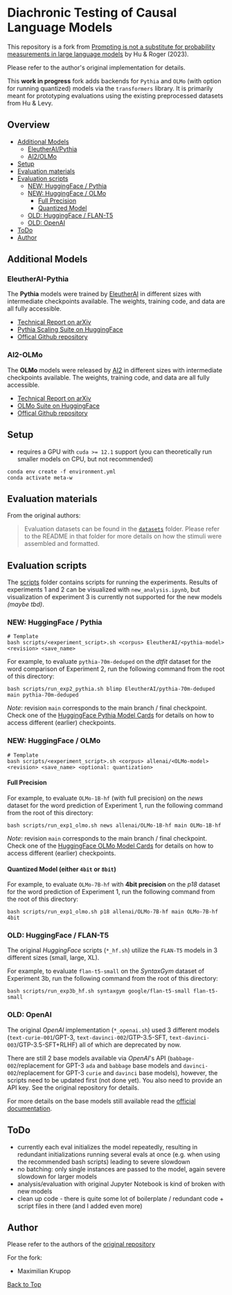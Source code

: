# Diachronic Testing of Causal Language Models

This repository is a fork from [Prompting is not a substitute for probability measurements in large language models](https://github.com/jennhu/metalinguistic-prompting) by Hu & Roger (2023).

Please refer to the author's original implementation for details.

This **work in progress** fork adds backends for `Pythia` and `OLMo` (with option for running quantized) models via the `transformers` library. It is primarily meant for prototyping evaluations using the existing preprocessed datasets from Hu & Levy.

## Overview

- [Additional Models](#additional-models)
  - [EleutherAI/Pythia](#eleutherai-pythia)
  - [AI2/OLMo](#ai2-olmo)
- [Setup](#setup)
- [Evaluation materials](#evaluation-materials)
- [Evaluation scripts](#evaluation-scripts)
  - [NEW: HuggingFace / Pythia](#new-huggingface--pythia)
  - [NEW: HuggingFace / OLMo](#new-huggingface--olmo)
    - [Full Precision](#full-precision)
    - [Quantized Model](#quantized-model-either-4bit-or-8bit)
  - [OLD: HuggingFace / FLAN-T5](#old-huggingface--flan-t5)
  - [OLD: OpenAI](#old-openai)
- [ToDo](#todo)
- [Author](#author)

## Additional Models

### EleutherAI-Pythia

The **Pythia** models were trained by [EleutherAI](https://www.eleuther.ai/) in different sizes with intermediate checkpoints available. The weights, training code, and data are all fully accessible.

- [Technical Report on arXiv](https://arxiv.org/abs/2304.01373)
- [Pythia Scaling Suite on HuggingFace](https://huggingface.co/collections/EleutherAI/pythia-scaling-suite-64fb5dfa8c21ebb3db7ad2e1)
- [Offical Github repository](https://github.com/EleutherAI/pythia)

### AI2-OLMo

The **OLMo** models were released by [AI2](https://allenai.org/) in different sizes with intermediate checkpoints available. The weights, training code, and data are all fully accessible.

- [Technical Report on arXiv](https://arxiv.org/abs/2402.00838)
- [OLMo Suite on HuggingFace](https://huggingface.co/collections/allenai/olmo-suite-65aeaae8fe5b6b2122b46778)
- [Offical Github repository](https://github.com/allenai/OLMo)

## Setup

- requires a GPU with `cuda >= 12.1` support (you can theoretically run smaller models on CPU, but not recommended)

```shell
conda env create -f environment.yml
conda activate meta-w
```

## Evaluation materials

From the original authors:
>Evaluation datasets can be found in the [`datasets`](datasets) folder.
>Please refer to the README in that folder for more details on how the stimuli were assembled and formatted.

## Evaluation scripts

The [scripts](scripts) folder contains scripts for running the experiments. Results of experiments 1 and 2 can be visualized with `new_analysis.ipynb`, but visualization of experiment 3 is currently not supported for the new models *(maybe tbd)*.

### NEW: HuggingFace / Pythia

```shell
# Template 
bash scripts/<experiment_script>.sh <corpus> EleutherAI/<pythia-model> <revision> <save_name>
```

For example, to evaluate `pythia-70m-deduped` on the *dtfit* dataset for the word comparison of Experiment 2, run the following command from the root of this directory:

```shell
bash scripts/run_exp2_pythia.sh blimp EleutherAI/pythia-70m-deduped main pythia-70m-deduped
```

*Note*: revision `main` corresponds to the main branch / final checkpoint. Check one of the [HuggingFace Pythia Model Cards](https://huggingface.co/EleutherAI/pythia-70m-deduped) for details on how to access different (earlier) checkpoints.

### NEW: HuggingFace / OLMo

```shell
# Template
bash scripts/<experiment_script>.sh <corpus> allenai/<OLMo-model> <revision> <save_name> <optional: quantization>
```

#### Full Precision

For example, to evaluate `OLMo-1B-hf` (with full precision) on the *news* dataset for the word prediction of Experiment 1, run the following command from the root of this directory:

```shell
bash scripts/run_exp1_olmo.sh news allenai/OLMo-1B-hf main OLMo-1B-hf
```

*Note*: revision `main` corresponds to the main branch / final checkpoint. Check one of the [HuggingFace OLMo Model Cards](https://huggingface.co/allenai/OLMo-1.7-7B-hf) for details on how to access different (earlier) checkpoints.

#### Quantized Model (either `4bit` or `8bit`)

For example, to evaluate `OLMo-7B-hf` with **4bit precision** on the *p18* dataset for the word prediction of Experiment 1, run the following command from the root of this directory:

```shell
bash scripts/run_exp1_olmo.sh p18 allenai/OLMo-7B-hf main OLMo-7B-hf 4bit
```

### OLD: HuggingFace / FLAN-T5

The original *HuggingFace* scripts (`*_hf.sh`) utilize the `FLAN-T5` models in 3 different sizes (small, large, XL).

For example, to evaluate `flan-t5-small` on the *SyntaxGym* dataset of Experiment 3b, run the following command from the root of this directory:

```shell
bash scripts/run_exp3b_hf.sh syntaxgym google/flan-t5-small flan-t5-small
```

### OLD: OpenAI

The original *OpenAI* implementation (`*_openai.sh`) used 3 different models (`text-curie-001`/GPT-3, `text-davinci-002`/GTP-3.5-SFT, `text-davinci-003`/GTP-3.5-SFT+RLHF) all of which are deprecated by now.

There are still 2 base models available via *OpenAI*'s API (`babbage-002`/replacement for GPT-3 `ada` and `babbage` base models and `davinci-002`/replacement for GPT-3 `curie` and `davinci` base models), however, the scripts need to be updated first (not done yet). You also need to provide an API key. See the original repository for details.

For more details on the base models still available read the [official documentation](https://platform.openai.com/docs/models/gpt-base).

## ToDo

- currently each eval initializes the model repeatedly, resulting in redundant initializations running several evals at once (e.g. when using the recommended bash scripts) leading to severe slowdown
- no batching: only single instances are passed to the model, again severe slowdown for larger models
- analysis/evaluation with original Jupyter Notebook is kind of broken with new models
- clean up code - there is quite some lot of boilerplate / redundant code + script files in there (and I added even more)

## Author

Please refer to the authors of the [original repository](https://github.com/jennhu/metalinguistic-prompting)

For the fork:

- Maximilian Krupop

[Back to Top](#diachronic-testing-of-causal-language-models)
